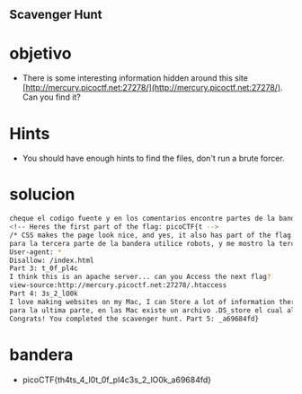 ## Scavenger Hunt

# objetivo
- There is some interesting information hidden around this site [http://mercury.picoctf.net:27278/](http://mercury.picoctf.net:27278/). Can you find it?

# Hints
- You should have enough hints to find the files, don't run a brute forcer.

# solucion
``` bash 
cheque el codigo fuente y en los comentarios encontre partes de la bandera
<!-- Heres the first part of the flag: picoCTF{t -->
/* CSS makes the page look nice, and yes, it also has part of the flag. Heres part 2: h4ts_4_l0 */
para la tercera parte de la bandera utilice robots, y me mostro la tercera parte, tambien decia que la otra parte de la bandera pudiera estar en un servidor apache y con .htacces entramos
User-agent: *
Disallow: /index.html
Part 3: t_0f_pl4c
I think this is an apache server... can you Access the next flag?
view-source:http://mercury.picoctf.net:27278/.htaccess
Part 4: 3s_2_lO0k
I love making websites on my Mac, I can Store a lot of information there.
para la ultima parte, en las Mac existe un archivo .DS_store el cual almacena configuración de una carpeta, donde este el archivo agregue .DS_store al link y muestra la ultima parte de la bandera.
Congrats! You completed the scavenger hunt. Part 5: _a69684fd}
```
# bandera
- picoCTF{th4ts_4_l0t_0f_pl4c3s_2_lO0k_a69684fd}